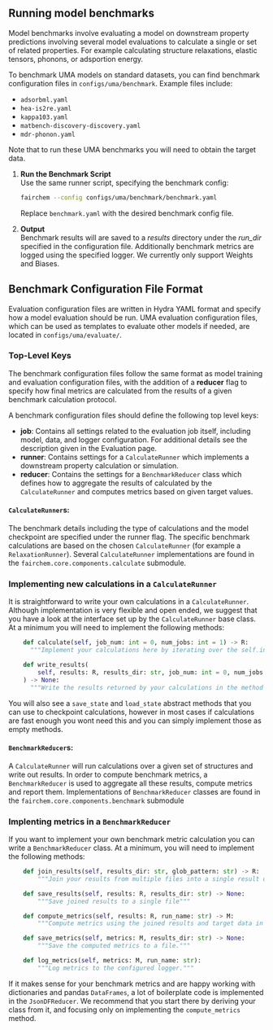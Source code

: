 ## Running model benchmarks

Model benchmarks involve evaluating a model on downstream property predictions involving several model evaluations to calculate a single or set of related properties. For example calculating structure relaxations, elastic tensors, phonons, or adsportion energy.

To benchmark UMA models on standard datasets, you can find benchmark configuration files in `configs/uma/benchmark`. Example files include:
- `adsorbml.yaml`
- `hea-is2re.yaml`
- `kappa103.yaml`
- `matbench-discovery-discovery.yaml`
- `mdr-phonon.yaml`

Note that to run these UMA benchmarks you will need to obtain the target data.

1. **Run the Benchmark Script**  
   Use the same runner script, specifying the benchmark config:
   ```bash
   fairchem --config configs/uma/benchmark/benchmark.yaml
   ```
   Replace `benchmark.yaml` with the desired benchmark config file.

2. **Output**  
   Benchmark results will are saved to a *results* directory under the *run_dir* specified in the configuration file. Additionally benchmark metrics are logged using the specified logger. We currently only support Weights and Biases.

## Benchmark Configuration File Format

Evaluation configuration files are written in Hydra YAML format and specify how a model evaluation should be run. UMA evaluation configuration files, which can be used as templates to evaluate other models if needed, are located in `configs/uma/evaluate/`.

### Top-Level Keys

The benchmark configuration files follow the same format as model training and evaluation configuration files, with the addition of a **reducer** flag to specify how final metrics are calculated from the results of a given benchmark calculation protocol.

A benchmark configuration files should define the following top level keys:

- **job**: Contains all settings related to the evaluation job itself, including model, data, and logger configuration. For additional details see the description given in the Evaluation page.
- **runner**: Contains settings for a `CalculateRunner` which implements a downstream property calculation or simulation.
- **reducer**: Contains the settings for a `BenchmarkReducer` class which defines how to aggregate the results of calculated by the `CalculateRunner` and computes metrics based on given target values.

#### `CalculateRunner`s:
The benchmark details including the type of calculations and the model checkpoint are specified under the runner flag. The specific benchmark calculations are based on the chosen `CalculateRunner` (for example a `RelaxationRunner`). Several `CalculateRunner` implementations are found in the `fairchem.core.components.calculate` submodule.

### Implementing new calculations in a `CalculateRunner`
It is straightforward to write your own calculations in a `CalculateRunner`. Although implementation is very flexible and open ended, we suggest that you have a look at the interface set up by the `CalculateRunner` base class. At a minimum you will need to implement the following methods:

```python
    def calculate(self, job_num: int = 0, num_jobs: int = 1) -> R:
      """Implement your calculations here by iterating over the self.input_data attribute"""

    def write_results(
        self, results: R, results_dir: str, job_num: int = 0, num_jobs: int = 1
    ) -> None:
      """Write the results returned by your calculations in the method above"""
```

You will also see a `save_state` and `load_state` abstract methods that you can use to checkpoint calculations, however in most cases if calculations are fast enough you wont need this and you can simply implement those as empty methods.


#### `BenchmarkReducer`s:
A `CalculateRunner` will run calculations over a given set of structures and write out results. In order to compute benchmark metrics, a `BenchmarkReducer` is used to aggregate all these results, compute metrics and report them. Implementations of `BenchmarkReducer` classes are found in the `fairchem.core.components.benchmark` submodule

### Implenting metrics in a `BenchmarkReducer`

If you want to implement your own benchmark metric calculation you can write a `BenchmarkReducer` class. At a minimum, you will need to implement the following methods:

```python
    def join_results(self, results_dir: str, glob_pattern: str) -> R:
        """Join your results from multiple files into a single result object."""

    def save_results(self, results: R, results_dir: str) -> None:
        """Save joined results to a single file"""

    def compute_metrics(self, results: R, run_name: str) -> M:
        """Compute metrics using the joined results and target data in your BenchmarkReducer."""

    def save_metrics(self, metrics: M, results_dir: str) -> None:
        """Save the computed metrics to a file."""

    def log_metrics(self, metrics: M, run_name: str):
        """Log metrics to the configured logger."""
```

If it makes sense for your benchmark metrics and are happy working with dictionaries and pandas `DataFrames`, a lot of boilerplate code is implemented in the `JsonDFReducer`. We recommend that you start there by deriving your class from it, and focusing only on implementing the `compute_metrics` method.
